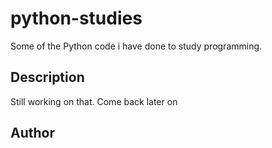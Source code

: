 # python-studies

 Some of the Python code i have done to study programming.
 
 ## Description
 
 Still working on that. Come back later on
 
 ## Author
